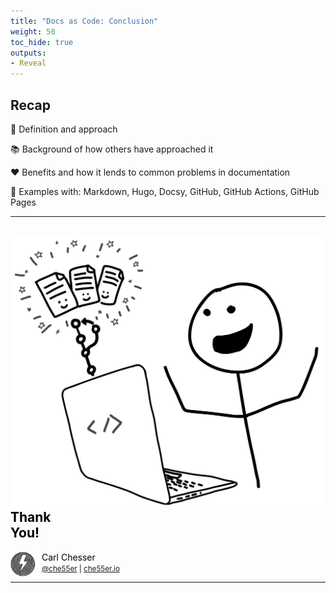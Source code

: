 ```yaml
---
title: "Docs as Code: Conclusion"
weight: 50
toc_hide: true
outputs:
- Reveal
---
```


## Recap

<p class="fragment fade-up">📓 Definition and approach</p>
<p class="fragment fade-up">📚 Background of how others have approached it</p>
<p class="fragment fade-up">❤️ Benefits and how it lends to common problems in documentation</p>
<p class="fragment fade-up">🚀 Examples with: Markdown, Hugo, Docsy, GitHub, GitHub Actions, GitHub Pages</p>

---

<section data-background-color="white" >
<p style="width: 500px;" >
<img src="img/title.png" style="float: left" />
<h1 style="text-align: left; color: black">Thank <br />You!</h1>
<div style="text-align: left;" >
  <img style="vertical-align: top; float: left; padding-right: 10px" src="img/avatar.png" width="40" >
  <span style="color: black" >
    Carl Chesser
    <br />
    <small><a href="https://twitter.com/che55er">@che55er</a> | <a href="https://che55er.io/">che55er.io</a></small>
  </span>
</div>
</p> 
</section>

---